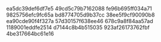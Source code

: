 ea5dc39def6df7e5
49cd5c79b7162088
fe96b695ff034a71
9825756efc9fc65a
bd8774705d9b37cc
38ee5f9cf90090b8
ea90cde90f4f327a
57d30157f638ee46
678c9a8f84aa57ad
1189001eddfe2514
d7144c8b4b515035
923af26173762fbf
4be317664bc61e16
